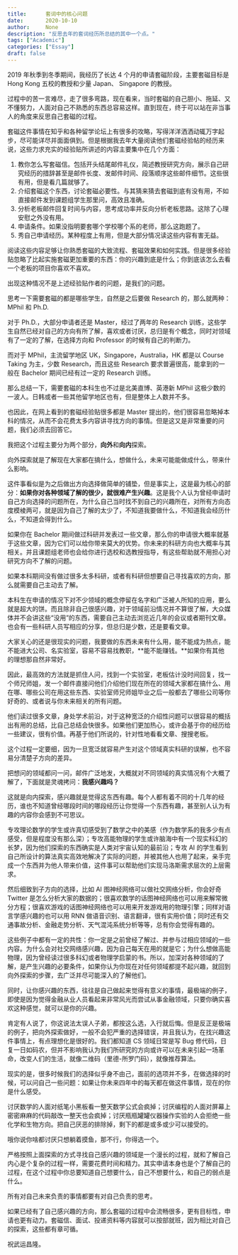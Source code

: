 ```yaml
---
title:      套词中的核心问题
date:       2020-10-10
author:     None
description: "反思去年的套词经历所总结的其中一个点。"
tags: ["Academic"]
categories: ["Essay"]
draft: false
---
```


2019 年秋季到冬季期间，我经历了长达 4 个月的申请套磁阶段，主要套磁目标是 Hong Kong 五校的教授和少量 Japan、 Singapore 的教授。

过程中的苦一言难尽，走了很多弯路，现在看来，当时套磁的自己胆小、拖延、又不懂努力，人面对自己不熟悉的东西总容易这样。直到现在，终于可以站在非当事人的角度来反思自己套磁的过程。

套磁这件事情在知乎和各种留学论坛上有很多的攻略，写得洋洋洒洒动辄万字起步，尽可能详尽并面面俱到。但是根据我去年大量阅读他们套磁经验帖的经历来说，这些力求充实的经验贴所讲述的内容主要集中在几个方面：

1. 教你怎么写套磁信。包括开头结尾邮件礼仪，简述教授研究方向，展示自己研究经历的措辞甚至是邮件长度、发邮件时间、段落顺序这些邮件细节。这些很有用，但是看几篇就够了。
2. 介绍套磁这个东西，讨论套磁必要性。与其猜来猜去套磁到底有没有用，不如直接邮件发到课题组学生那里问，高效且准确。
3. 分析老板邮件回复时间与内容，思考成功率并反向分析老板思路。这除了心理安慰之外没有用。
4. 申请条件。如果没指明要套哪个学校哪个系的老师，那么这跑题了。
5. 秀自己申请经历。某种程度上有用，但是大部分情况读这些内容有害无益。

阅读这些内容足够让你熟悉套磁的大致流程、套磁效果和如何实践。但是很多经验贴忽略了比起实施套磁更加重要的东西：你的兴趣到底是什么；你到底该怎么去看一个老板的项目你喜欢不喜欢。

出现这种情况不是上述经验贴作者的问题，是我们的问题。

思考一下需要套磁的都是哪些学生，自然是之后要做 Research 的，那么就两种：MPhil 和 Ph.D.

对于 Ph.D.，大部分申请者还是 Master，经过了两年的 Research 训练，这些学生自然已经对自己的方向有所了解，喜欢或者讨厌，总归是有个概念，同时对领域有了一定的了解，在选择方向和 Professor 的时候有自己的判断力。

而对于 MPhil，主流留学地区 UK，Singapore，Australia，HK 都是以 Course Taking 为主，少数 Research，而且这些 Research 要求普遍很高，能拿到的一般在 Bachelor 期间已经有过一定的 Research 训练。

那么总结一下，需要套磁的本科生也不过是北美直博、英港新 MPhil 这极少数的一波人。日韩或者一些其他留学地区也有，但是整体上人数并不多。

也因此，在网上看到的套磁经验贴很多都是 Master 提出的，他们很容易忽略掉本科的情况，从而不会花费太多内容讲寻找方向的事情。但是这又是非常重要的问题，我们必须去回答它。

我把这个过程主要分为两个部分，**向外**和**向内**探索。

向外探索就是了解现在大家都在搞什么，想做什么，未来可能能做成什么，带来什么影响。

这件事看似是为之后做出方向选择做简单的铺垫，但是事实上，这是最为核心的部分：**如果你对各种领域了解的很少，就很难产生兴趣**。这是我个人认为曾经申请时自己方向选择的问题所在，为什么自己当时找不到自己的兴趣所在，对所有方向态度模棱两可，就是因为自己了解的太少了，不知道我要做什么，不知道我会经历什么，不知道会得到什么。

如果你在 Bachelor 期间做过科研并发表过一些文章，那么你的申请很大概率就基于这些文章，因为它们可以给你带来莫大的优势。你未来的科研方向也大概率与其相关。并且课题组老师也会给你进行选校和选教授指导，有这些帮助就不用担心对研究方向不了解的问题。

如果本科期间没有做过很多太多科研，或者有科研但想要自己寻找喜欢的方向，那么就需要自己主动去了解。

本科生在申请的情况下对不少领域的概念停留在名字和广泛被人所知的应用，要么就是超大的饼。而且除非自己很感兴趣，对于领域前沿情况并不算很了解，大众媒体并不会讲这些“没用”的东西，需要自己主动去浏览近几年的会议或者期刊文章。也会有一些科研人员写相应的分享，但总归是少数，还是要看文章。

大家关心的还是很现实的问题，我要做的东西未来有什么用，能不能成为热点，能不能进大公司、名实验室，容易不容易找教职，**能不能赚钱。**如果你有其他的理想那自然非常好。

因此，最高效的方法就是抓住人问，找到一个实验室，老板估计没时间回复，找一个师兄师姐，发一个邮件直接问他们介绍他们现在所在的领域大家都在搞什么、用在哪、哪些公司在用这些东西、实验室师兄师姐毕业之后一般都去了哪些公司等你好奇的、或者说与你未来相关的所有问题。

他们读过很多文章，身处学术前沿，对于这种宽泛的介绍性问题可以很容易的概括出有用的总结，比自己总结会快很多。如果他们更加热心，或许会基于你的经历给一些建议，很有价值。再基于他们所说的，针对性地看看文章、搜搜老板。

这个过程一定要细，因为一旦宽泛就容易产生对这个领域真实科研的误解，也不容易分清楚子方向的差异。

把想问的领域都问一问，邮件广泛地发，大概就对不同领域的真实情况有个大概了解了，下面就是灵魂拷问：**我感兴趣吗？**

这就是向内探索，感兴趣就是觉得这东西有趣。每个人都有着不同的十几年的经历，谁也不知道曾经哪段时间的哪段经历让你觉得一个东西有趣，甚至别人认为有趣的内容你会感到不可思议。

专攻理论数学的学生或许真切感受到了数学之中的美感（作为数学系的我多少有点感受，但是程度没有那么深）；专攻高能物理的学生或许脑海中有一个现实科幻的长梦，因为他们探索的东西确实是人类对宇宙认知的最前沿；专攻 AI 的学生看到自己所设计的算法真实高效地解决了实际的问题，并被其他人也用了起来，亲手完成一个东西并为他人带来价值，这件事可以帮助他们实现马洛斯需求层次的上层需求。

然后细致到子方向的选择，比如 AI 图神经网络可以做社交网络分析，你会好奇 Twitter 是怎么分析大家的数据的；很喜欢数学的话图神经网络也可以用来解常微分方程；很喜欢游戏的话图神经网络也可以用来开发游戏用的物理引擎；同样对语言学感兴趣的也可以用 RNN 做语音识别、语言翻译，很有实用价值；同时还有交通事故分析、金融走势分析、天气混沌系统分析等等，总有你会觉得有趣的。

这些例子中都有一定的共性：你一定是之前曾经了解过、并参与过相应领域的一些内容。为什么会对社交网络感兴趣，因为自己每天在用的就是它；为什么想做高能物理，因为曾经读过很多科幻或者物理学启蒙的书。所以，加深对各种领域的了解，是产生兴趣的必要条件，如果你认为你现在对任何领域都提不起兴趣，就回到向外探索的步骤，去广泛并尽可能深入的了解他们。

同时，让你感兴趣的东西，往往是自己做起来觉得有意义的事情，最极端的例子，即使是因为觉得金融从业人员看起来非常风光而尝试从事金融领域，只要你确实喜欢这种感觉，就可以是你的兴趣。

肯定有人说了，你这说法太误人子弟，都按这么选，入行就后悔。但是反正是极端的例子，把向外探索做好，一般不会犯严重的选择错误，并且我认为，在找兴趣这件事情上，有点理想化是很好的。我们都知道 CS 领域日常是写 Bug 修代码，日复一日如码农，但并不影响我认为我们所研究的方向或许可以在未来引起一场革命，改变人们的生活，就像二维码（里德-所罗门码），就像推荐算法。

现实的是，很多时候我们的选择似乎身不由己，面前的选项并不多，在做选择的时候，可以问自己一些问题：如果让你未来四年中的每天都在做这件事情，现在的你是什么感受。

讨厌数学的人面对纸笔小黑板看一整天数学公式会疯掉；讨厌编程的人面对屏幕上密密麻麻的代码敲改一整天也会疯掉；讨厌瓶瓶罐罐仪器操作实验的人会拒绝一些化学和生物方向。把自己厌恶的排除掉，剩下的都是或多或少可以接受的。

哦你说你啥都讨厌只想躺着摸鱼，那不行，你得选一个。

严格按照上面探索的方式寻找自己感兴趣的领域是一个漫长的过程，就和了解自己内心是个复杂的过程一样，需要花费时间和精力。其实申请本身也是个了解自己的过程，在这个过程中你总要知道自己想要什么，自己不想要什么，和自己的弱点是什么。

所有对自己未来负责的事情都要有对自己负责的思考。

如果已经有了自己感兴趣的方向，那么套磁的过程中会流畅很多，更有目标性，申请也更有动力。套磁信、面试、投递资料等内容就可以按部就班，因为相比对自己的探索，这些都有章可循。

祝武运昌隆。
